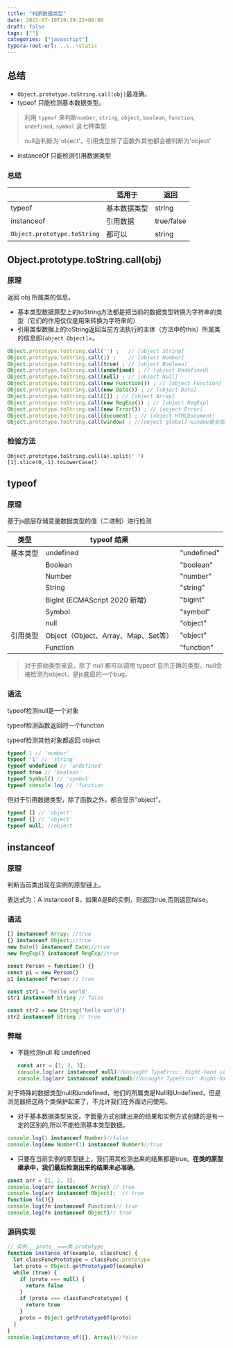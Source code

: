 ```yaml
---
title: "判断数据类型"
date: 2022-07-19T19:39:22+08:00
draft: false
tags: [""]
categories: ["javascript"]
typora-root-url: ..\..\static
---
```


## 总结

- `Object.prototype.toString.call(obj)`最准确。
- typeof 只能检测基本数据类型。

>利用 `typeof` 来判断`number`, `string`, `object`, `boolean`, `function`, `undefined`, `symbol` 这七种类型
>
>null会判断为'object'，引用类型除了函数外其他都会被判断为'object'

- instanceOf 只能检测引用数据类型

### 总结

|                             | 适用于       | 返回       |
| --------------------------- | ------------ | ---------- |
| typeof                      | 基本数据类型 | string     |
| instanceof                  | 引用数据     | true/false |
| `Object.prototype.toString` | 都可以       | string     |

## Object.prototype.toString.call(obj)

### 原理

返回 obj 所属类的信息。

- 基本类型数据原型上的toString方法都是把当前的数据类型转换为字符串的类型（它们的作用仅仅是用来转换为字符串的）
- 引用类型数据上的toString返回当前方法执行的主体（方法中的this）所属类的信息即`[object Object]`=。

```javascript
Object.prototype.toString.call('') ;   // [object String]
Object.prototype.toString.call(1) ;    // [object Number]
Object.prototype.toString.call(true) ; // [object Boolean]
Object.prototype.toString.call(undefined) ; // [object Undefined]
Object.prototype.toString.call(null) ; // [object Null]
Object.prototype.toString.call(new Function()) ; // [object Function]
Object.prototype.toString.call(new Date()) ; // [object Date]
Object.prototype.toString.call([]) ; // [object Array]
Object.prototype.toString.call(new RegExp()) ; // [object RegExp]
Object.prototype.toString.call(new Error()) ; // [object Error]
Object.prototype.toString.call(document) ; // [object HTMLDocument]
Object.prototype.toString.call(window) ; //[object global] window是全局对象global的引用
```

### 检验方法

```
Object.prototype.toString.call(a).split(' ')[1].slice(0,-1).toLowerCase()
```

## typeof

### 原理

基于js底层存储变量数据类型的值（二进制）进行检测

| 类型     | typeof 结果                         |             |
| -------- | ----------------------------------- | ----------- |
| 基本类型 | undefined                           | "undefined" |
|          | Boolean                             | "boolean"   |
|          | Number                              | "number"    |
|          | String                              | "string"    |
|          | BigInt (ECMAScript 2020 新增)       | "bigint"    |
|          | Symbol                              | "symbol"    |
|          | null                                | "object"    |
| 引用类型 | Object（Object、Array、Map、Set等） | "object"    |
|          | Function                            | "function"  |

> 对于原始类型来说，除了 null 都可以调用 typeof 显示正确的类型。null会被检测为object，是js底层的一个bug。


### 语法

typeof检测null是一个对象

typeof检测函数返回时一个function

typeof检测其他对象都返回 object

```javascript
typeof 1 // 'number'
typeof '1' // 'string'
typeof undefined // 'undefined'
typeof true // 'boolean'
typeof Symbol() // 'symbol'
typeof console.log // 'function'
```

但对于引用数据类型，除了函数之外，都会显示"object"。

```javascript
typeof [] // 'object'
typeof {} // 'object'
typeof null; //object 
```

## instanceof

### 原理

判断当前类出现在实例的原型链上。

表达式为：A instanceof B，如果A是B的实例，则返回true,否则返回false。

### 语法

```javascript
[] instanceof Array; //true
{} instanceof Object;//true
new Date() instanceof Date;//true
new RegExp() instanceof RegExp//true

const Person = function() {}
const p1 = new Person()
p1 instanceof Person // true

const str1 = 'hello world'
str1 instanceof String // false

const str2 = new String('hello world')
str2 instanceof String // true
```

### 弊端

- 不能检测null 和 undefined

  ```javascript
  const arr = [1, 2, 3];
  console.log(arr instanceof null)//Uncaught TypeError: Right-hand side of 'instanceof' is not an object
  console.log(arr instanceof undefined)//Uncaught TypeError: Right-hand side of 'instanceof' is not an object
  
  ```

对于特殊的数据类型null和undefined，他们的所属类是Null和Undefined，但是浏览器把这两个类保护起来了，不允许我们在外面访问使用。

- 对于基本数据类型来说，字面量方式创建出来的结果和实例方式创建的是有一定的区别的,所以不能检测基本类型数据。

```javascript
console.log(1 instanceof Number)//false
console.log(new Number(1) instanceof Number)//true
```

- 只要在当前实例的原型链上，我们用其检测出来的结果都是true。**在类的原型继承中，我们最后检测出来的结果未必准确**。

```javascript
const arr = [1, 2, 3];
console.log(arr instanceof Array) // true
console.log(arr instanceof Object);  // true
function fn(){}
console.log(fn instanceof Function)// true
console.log(fn instanceof Object)// true
```
### 源码实现

```javascript
// 实例.__proto__===类.prototype
function instance_of(example, classFunc) {
  let classFuncPrototype = classFunc.prototype
  let proto = Object.getPrototypeOf(example)
  while (true) {
    if (proto === null) {
      return false
    }
    if (proto === classFuncPrototype) {
      return true
    }
    proto = Object.getPrototypeOf(proto)
  }
}
console.log(instance_of({}, Array))//false
```




